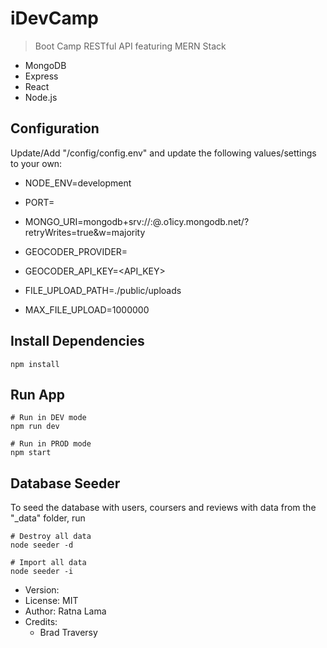 # iDevCamp

> Boot Camp RESTful API featuring MERN Stack

- MongoDB
- Express
- React
- Node.js

## Configuration

Update/Add "/config/config.env" and update the following values/settings to your own:

- NODE_ENV=development
- PORT=<portInUse>

- MONGO_URI=mongodb+srv://<userName>:<passWord>@<dataBaseName>.o1icy.mongodb.net/<DBName>?retryWrites=true&w=majority

- GEOCODER_PROVIDER=<geoCoderProviderName>
- GEOCODER_API_KEY=<API_KEY>

- FILE_UPLOAD_PATH=./public/uploads
- MAX_FILE_UPLOAD=1000000

## Install Dependencies

```
npm install
```

## Run App

```
# Run in DEV mode
npm run dev

# Run in PROD mode
npm start
```

## Database Seeder

To seed the database with users, coursers and reviews with data from the "\_data" folder, run

```
# Destroy all data
node seeder -d

# Import all data
node seeder -i
```

- Version:
- License: MIT
- Author: Ratna Lama
- Credits:
  - Brad Traversy

